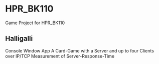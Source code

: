 # HPR_BK110
Game Project for HPR_BK110

Halligalli
----------
Console Window App
A Card-Game with a Server and up to four Clients over IP/TCP
Measurement of Server-Response-Time
